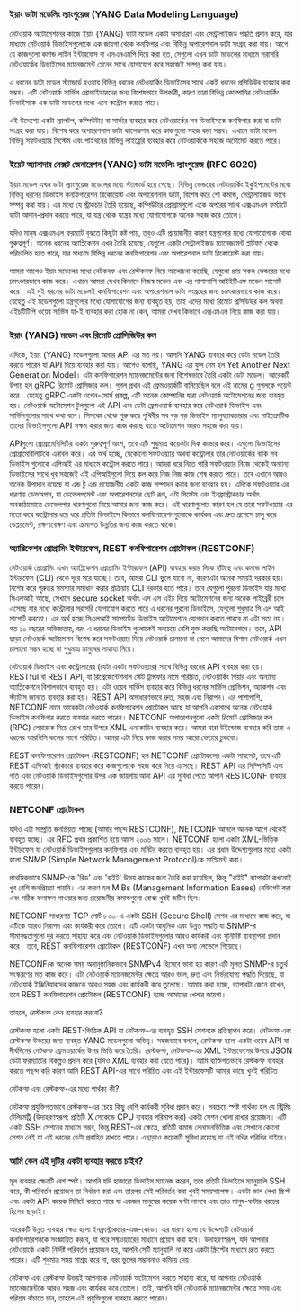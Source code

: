 ### ইয়াং ডাটা মডেলিং ল্যাংগুয়েজ (YANG Data Modeling Language)

নেটওয়ার্ক অটোমেশনের কাজে ইয়াং (YANG) ডাটা মডেল একটা অসাধারণ এবং সেন্ট্রালাইজড পদ্ধতি প্রদান করে, যার মাধ্যমে নেটওয়ার্ক ডিভাইসগুলোকে এক জায়গা থেকে কনফিগার এবং বিভিন্ন অপারেশনাল ডাটা সংগ্রহ করা যায়। আগে যে কাজগুলো কমান্ড লাইন ইন্টারফেস বা এসএনএমপি দিয়ে করা হত, সেগুলো এখন ডাটা মডেলের মাধ্যমে সরাসরি নেটওয়ার্কের ডিভাইসের ম্যানেজমেন্ট প্লেনের সাথে যোগাযোগ করে সহজেই সম্পন্ন করা যায়। 

এ ধরনের ডাটা মডেল স্ট্যান্ডার্ড হওয়ায় বিভিন্ন ধরনের নেটওয়ার্কিং ডিভাইসের সাথে একই ধরনের প্রসিডিউর ব্যবহার করা সম্ভব। এটি নেটওয়ার্ক সার্ভিস প্রোভাইডারদের জন্য বিশেষভাবে উপকারী, কারণ তারা বিভিন্ন কোম্পানির নেটওয়ার্কিং ডিভাইসকে এক ডাটা মডেলের মধ্যে এনে কন্ট্রোল করতে পারে।

এই উদ্দেশ্যে একটা ল্যাপটপ, কম্পিউটার বা সার্ভার ব্যবহার করে নেটওয়ার্কের সব ডিভাইসকে কনফিগার করা বা ডাটা সংগ্রহ করা যায়। বিশেষ করে অপারেশনাল ডাটা কালেকশন করে কাজগুলো সহজ করা সম্ভব। এখানে ডাটা মডেল বিভিন্ন সফটওয়্যার সিস্টেম এবং পাইথনের বিভিন্ন লাইব্রেরি ব্যবহার করে নেটওয়ার্ককে সহজে অটোমেট করতে পারে।

### ইয়েট অ্যানাদার নেক্সট জেনারেশন (YANG) ডাটা মডেলিং ল্যাংগুয়েজ (RFC 6020)

ইয়াং মডেল এখন ডাটা ল্যাংগুয়েজ মডেলের মধ্যে স্ট্যান্ডার্ড হয়ে গেছে। বিভিন্ন ভেন্ডরের নেটওয়ার্কিং ইকুইপমেন্টের মধ্যে বিভিন্ন ধরনের ডিভাইস কনফিগারেশন রিকোয়েস্ট এবং অপারেশনাল ডাটা, বিশেষ করে শো কমান্ড, সেন্ট্রালাইজড ভাবে সম্পন্ন করা যায়। এর মধ্যে যে স্ট্রাকচার তৈরি হয়েছে, কম্পিউটার প্রোগ্রামগুলো একে অপরের সাথে এক্সএমএল ফর্ম্যাটে ডাটা আদান-প্রদান করতে পারে, যা যন্ত্র থেকে যন্ত্রের মধ্যে যোগাযোগকে অনেক সহজ করে তোলে।

যদিও মানুষ এক্সএমএল ফরম্যাট বুঝতে কিছুটা কষ্ট পায়, তবুও এটি প্রয়োজনীয় কারণ যন্ত্রগুলোর মধ্যে যোগাযোগকে বোঝা গুরুত্বপূর্ণ। অনেক ধরনের অ্যাপ্লিকেশন এখন তৈরি হয়েছে, যেগুলো একটা সেন্ট্রালাইজড ম্যানেজমেন্ট প্লাটফর্ম থেকে পরিচালিত হতে পারে, যার মাধ্যমে বিভিন্ন ধরনের কনফিগারেশন এবং অপারেশনাল ডাটা রিকোয়েস্ট করা যায়।

আমরা আগেও ইয়াং মডেলের মধ্যে নেটকনফ এবং রেস্টকনফ নিয়ে আলোচনা করেছি, যেগুলো প্রায় সকল ভেন্ডরের মধ্যে চমৎকারভাবে কাজ করে। এখানে আমরা দেখব কিভাবে নিজস্ব মডেল এবং এর পাশাপাশি আইইটিএফ মডেল সাপোর্ট করে। এই দুই ধরনের ডাটা মডেলই কনফিগারেশন এবং অপারেশনাল ডাটা সংগ্রহের জন্য চমৎকারভাবে কাজ করে। যেহেতু এই মডেলগুলো যন্ত্রগুলোর মধ্যে যোগাযোগের জন্য ব্যবহৃত হয়, তাই এদের মধ্যে রিমোট প্রসিডিউর কল অথবা এইচটিটিপি ওয়েব সার্ভিস যা-ই ব্যবহার করা হোক না কেন, আমরা দেখব কিভাবে এক্সএমএল নিয়ে কাজ করা যায়।

### ইয়াং (YANG) মডেল এবং রিমোট প্রোসিজিউর কল

এদিকে, ইয়াং (YANG) মডেলগুলো আবার API এর মত নয়। আপনি YANG ব্যবহার করে ডেটা মডেল তৈরি করতে পারেন যা API দিয়ে ব্যবহার করা যায়। আগেও বলেছি, YANG এর ফুল নেম হল Yet Another Next Generation Model। এটা কনফিগারেশন ম্যানেজমেন্টের জন্য বিশেষভাবে তৈরি একটা ডেটা মডেল। আরেকটি উপায় হল gRPC রিমোট প্রোসিজার কল। গুগল প্রথম এই ফ্রেমওয়ার্কটি বানিয়েছিল বলে এই নামের g গুগলকে পয়েন্ট করে। যেহেতু gRPC একটা ওপেন-সোর্স প্রকল্প, এটি অনেক কোম্পানির দ্বারা নেটওয়ার্ক অটোমেশনের জন্য ব্যবহৃত হয়। নেটওয়ার্ক অটোমেশন টুলগুলো এই API এবং ডেটা ফ্রেমওয়ার্ক ব্যবহার করে নেটওয়ার্ক ডিভাইস এবং সার্ভিসগুলোর সাথে কথা বলে। সিসকো থেকে শুরু করে পৃথিবীর সব বড় বড় ডিভাইস ম্যানুফ্যাকচারার এবং মাইক্রোটিক তাদের ডিভাইসগুলো API সক্ষম করার জন্য কাজ করছে যাতে অটোমেশন আরও সহজে করা যায়। 

APIগুলো প্রোগ্রামেবিলিটির একটা গুরুত্বপূর্ণ অংশ, তবে এটি শুধুমাত্র কয়েকটা দিক কাভার করে। এগুলো ডিভাইসের প্রোগ্রামেবিলিটিকে এনাবল করে। এর অর্থ হচ্ছে, যেকোনো সফটওয়্যার অথবা কন্ট্রোলার তার নেটওয়ার্কের বাকি সব ডিভাইস গুলোকে এপিআই এর মাধ্যমে কন্ট্রোল করতে পারে। আমরা ধরে নিতে পারি সফটওয়্যার নিজে থেকেই অন্যান্য ডিভাইসের সাথে খুব সহজেই এই এপিআইগুলো দিয়ে কল করে নিজ নিজ কাজ শেষ করতে পারে। তবে এখানে আরও অনেক উপাদান রয়েছে যা এন্ড টু এন্ড প্রয়োজনীয় একটা কাজ সম্পাদন করার জন্য ব্যবহার হয়। এদিকে সফটওয়্যার এর ধারণায় ডেভঅপস, যা ডেভেলপমেন্ট এবং অপারেশনসের ছোট রূপ, এটা সিস্টেম এবং ইনফ্রাস্ট্রাকচার অর্থাৎ অবকাঠামোতে ডেভেলপার ধারণাগুলো নিয়ে আসার জন্য কাজ করে। এই ধারণাগুলোর কারণ হল যে তারা সফটওয়্যার এর মতো করে  কন্ট্রোলার ধরে ধরে প্রতিটা ডিভাইসে কিভাবে  কনফিগারেশনগুলোকে কার্যকর এবং দ্রুত প্রসেসে চালু করে ডেপ্লয়মেন্ট, রক্ষণাবেক্ষণ এবং ক্রমাগত উন্নতির জন্য কাজ করতে থাকে।

### অ্যাপ্লিকেশন প্রোগ্রামিং ইন্টারফেস, REST কনফিগারেশন প্রোটোকল (RESTCONF)

নেটওয়ার্ক প্রোগ্রামিং এখন অ্যাপ্লিকেশন প্রোগ্রামিং ইন্টারফেস (API) ব্যবহার করার দিকে হাঁটছে এবং কমান্ড লাইন ইন্টারফেস (CLI) থেকে দূরে সরে যাচ্ছে। তবে, আমরা CLI ভুলে যাবো না, কারণএটা অনেক সময়ই দরকার হয়। বিশেষ করে গুরুতর সমস্যার সমাধান করার প্রক্রিয়ায় CLI দরকার হতে পারে। তবে যেগুলো পুরনো ডিভাইস যার মধ্যে সিএলআই আছে, সেখানে secure socket অর্থাৎ এস এস এইচ দিয়ে অটোমেশনের জন্য অনেক লাইব্রেরী চলে এসেছে যার মধ্যে কন্ট্রোলার সরাসরি যোগাযোগ করতে পারে এ ধরনের পুরনো ডিভাইসে, যেগুলো শুধুমাত্র সি এল আই সাপোর্ট করতো। এর অর্থ হচ্ছে সিএলআই সাপোর্টেড ডিভাইস অটোমেশনে যোগদান করতে পারবে না এটা সত্য নয়। গত ১০ বছরের অভিজ্ঞতায়, বরং এ ধরনের ডিভাইস গুলোকেই সবচেয়ে বেশি যুক্ত করেছি অটোমেশনে। তবে, API ছাড়া নেটওয়ার্ক অটোমেশন বিশেষ করে সফটওয়্যার দিয়ে নেটওয়ার্ক চালানো না গেলে আমাদের বিশাল নেটওয়ার্ক এখন চালানো সম্ভব হচ্ছে না শুধুমাত্র মানুষের সাহায্য নিয়ে।

নেটওয়ার্ক ডিভাইস এবং কন্ট্রোলারের (যেটা একটা সফটওয়্যার) সাথে বিভিন্ন ধরনের API ব্যবহার করা হয়। RESTful বা REST API, যা রিপ্রেজেন্টেশনাল স্টেট ট্রান্সফার নামে পরিচিত, নেটওয়ার্কিং গিয়ার এবং অন্যান্য অ্যাপ্লিকেশনে বিশালভাবে ব্যবহৃত হয়। এটা ওয়েব সার্ভিস ব্যবহার করে বিভিন্ন ধরনের সার্ভিস প্রোভিশন, অ্যাকশন এবং স্ট্যাটাস জানতে ব্যবহার করা হয়। REST API অসাধারণভাবে দ্রুত, সহজ এবং নিরাপদ। এর পাশাপাশি, NETCONF নামে আরেকটা নেটওয়ার্ক কনফিগারেশন প্রোটোকল আছে যা আপনি একসাথে অনেক নেটওয়ার্ক ডিভাইস কনফিগার করতে ব্যবহার করতে পারেন। NETCONF অপারেশনগুলো একটা রিমোট প্রোসিজার কল (RPC) লেয়ারকে নিচে রেখে তার উপরে XML এনকোডিং ব্যবহার করে। আমরা যারা উইন্ডোজ ব্যবহার করি তারা এ ধরনের আরপিসি কলের সাথে পরিচিত। আমরা এটা নিয়ে কাজ করার সময় আরো ভেতরে ঢুকবো।

REST কনফিগারেশন প্রোটোকল (RESTCONF) হল NETCONF প্রোটোকলের একটা সাবসেট, তবে এটি REST এপিআই স্ট্রাকচার ব্যবহার করে কাজগুলোকে সহজ করে নিয়ে এসেছে। REST API এর সিম্পিসিটি এবং গতি এবং নেটওয়ার্ক ডিভাইসগুলোর উপর এক জায়গায় আনা API এর সুবিধা পেতে আপনি RESTCONF ব্যবহার করতে পারেন।

### NETCONF প্রোটোকল

যদিও এটা সম্প্রতি জনপ্রিয়তা পাচ্ছে (আমার পছন্দ RESTCONF), NETCONF আসলে অনেক আগে থেকেই ব্যবহৃত হচ্ছে। এর RFC প্রথম প্রকাশিত হয়ে আসে ২০০৬ সালে। NETCONF হলো একটা XML-ভিত্তিক ইন্টারফেস যা নেটওয়ার্ক ডিভাইসগুলোর কনফিগার এবং মনিটর করতে ব্যবহৃত হয়। এর প্রধান উদ্দেশ্যগুলোর মধ্যে একটা হলো SNMP (Simple Network Management Protocol)কে সাপ্লিমেন্ট করা। 

প্রাথমিকভাবে SNMP-কে 'রিড' এবং 'রাইট' উভয় কাজের জন্য তৈরি করা হয়েছিল, কিন্তু "রাইট" ব্যাপারটা কখনোই খুব বেশি জনপ্রিয়তা পায়নি। এর কারণ হল MIBs (Management Information Bases) নেভিগেট করা এবং সঠিক ফলাফল পাওয়ার জন্য প্রয়োজনীয় কমান্ডগুলো বোঝা খুবই জটিল ছিল। 

NETCONF সাধারণত TCP পোর্ট ৮৩০-এ একটা SSH (Secure Shell) সেশন এর মাধ্যমে কাজ করে, যা এটিকে আরও নিরাপদ এবং কার্যকরী করে তোলে। এটি একটা আধুনিক এবং উন্নত পদ্ধতি যা SNMP-র সীমাবদ্ধতাগুলো দূর করতে সাহায্য করে এবং নেটওয়ার্ক ডিভাইসগুলোর আরও কার্যকরী এবং সুনির্দিষ্ট ব্যবস্থাপনা প্রদান করে। তবে, REST কনফিগারেশন প্রোটোকল (RESTCONF) এখন অন্য লেভেলে গিয়েছে।

NETCONFকে অনেক সময় অনানুষ্ঠানিকভাবে SNMPv4 হিসেবে ভাবা হয় কারণ এটি মূলত SNMP-র চতুর্থ সংস্করণের মত কাজ করে। এটা নেটওয়ার্ক ম্যানেজমেন্টর ক্ষেত্রে আরও ভাল, দ্রুত এবং নির্ভরযোগ্য পদ্ধতি দিয়েছে, যা নেটওয়ার্ক ইঞ্জিনিয়ারদের কাজকে আরও সহজ এবং কার্যকরী করে তুলেছে। আমার কথা হচ্ছে, ব্যাপারটা জেনে রাখেন, তবে REST কনফিগারেশন প্রোটোকল (RESTCONF) হচ্ছে আমাদের খেলার জায়গা।

তাহলে, রেস্টকন্ফ কেন ব্যবহার করবো?

রেস্টকন্ফ হলো একটা REST-ভিত্তিক API যা নেটকন্ফ-এর ব্যবহৃত SSH সেশনকে প্রতিস্থাপন করে। নেটকন্ফ এবং রেস্টকন্ফ উভয়ের জন্য ব্যবহৃত YANG মডেলগুলো অভিন্ন। সহজভাবে বললে, রেস্টকন্ফ হলো একটা ওয়েব API যা দীর্ঘদিনের নেটকন্ফ ফ্রেমওয়ার্কের উপর ভিত্তি করে তৈরি। রেস্টকন্ফ, নেটকন্ফ-এর XML ইন্টারফেসের উপরে JSON ডেটা ফরম্যাটের বিকল্পও প্রদান করে (যদিও XML ব্যবহার করা যেতে পারে)। আমি ব্যক্তিগতভাবে রেস্টকন্ফ ব্যবহার করতে পছন্দ করি কারণ আমি REST API-এর সাথে পরিচিত এবং এই ইন্টারফেসটি আমার কাছে খুবই পরিচিত।

নেটকন্ফ এবং রেস্টকন্ফ-এর মধ্যে পার্থক্য কী?

নেটকন্ফ প্রযুক্তিগতভাবে রেস্টকন্ফ-এর চেয়ে কিছু বেশি কার্যকরী সুবিধা প্রদান করে। সবচেয়ে স্পষ্ট পার্থক্য হল যে স্ট্রিমিং টেলিমেট্রি (উদাহরণস্বরূপ: প্রতিটি X সেকেন্ডে CPU ব্যবহার পরিমাপ করা) একটা সেশন খোলা রাখার প্রয়োজন। এটি একটা SSH সেশনের মাধ্যমে সম্ভব, কিন্তু REST-এর ক্ষেত্রে, প্রতিটি কমান্ড লেনদেনভিত্তিক এবং সেখানে কোনো সেশন নেই যা এই ধরনের ডেটা প্রবাহিত রাখতে পারে। এছাড়াও কয়েকটি সুবিধা রয়েছে যা এই নথির পরিধির বাইরে।

### আমি কেন এই দুটির একটা ব্যবহার করতে চাইব?

মূল ব্যবহার ক্ষেত্রটি বেশ স্পষ্ট। আপনি যদি হাজারো ডিভাইস ম্যানেজ করেন, তবে প্রতিটি ডিভাইসে ম্যানুয়ালি SSH করে, কী পরিবর্তন প্রয়োজন তা নির্ধারণ করা এবং তারপর সেই পরিবর্তন করা খুবই সময়সাপেক্ষ। একটা ভাল লেখা স্ক্রিপ্ট এবং একটা API কয়েক মিনিটে করতে পারে যা একজন মানুষের কয়েক ঘণ্টা লাগবে এবং তাও মানুষ-ঘণ্টার খরচের হিসেব ছাড়াই।

আরেকটি উন্নত ব্যবহার ক্ষেত্র হলো ইনফ্রাস্ট্রাকচার-এজ-কোড। এর ধারণা হলো যে উদ্দেশ্যটি নেটওয়ার্ক কনফিগারেশনকে সংজ্ঞায়িত করবে, যা পরে সফ্টওয়্যারের মাধ্যমে প্রয়োগ করা হবে। উদাহরণস্বরূপ, যদি আপনার নেটওয়ার্কে একটা নির্দিষ্ট পরিবর্তন প্রয়োজন হয়, আপনি সেটি ম্যানুয়ালি না করে একটা স্ক্রিপ্টের মাধ্যমে দ্রুত করতে পারেন। এটি শুধুমাত্র সময় সাশ্রয় করে না, বরং ভুলের সম্ভাবনাও কমিয়ে দেয়।

নেটকন্ফ এবং রেস্টকন্ফ উভয়ই আপনাকে নেটওয়ার্ক অটোমেশন করতে সাহায্য করে, যা আপনার নেটওয়ার্ক ম্যানেজমেন্টকে আরও সহজ এবং কার্যকর করে তোলে। তাই, আপনি যদি নেটওয়ার্ক ম্যানেজমেন্টর ক্ষেত্রে সময় এবং পরিশ্রম বাঁচাতে চান, তাহলে এই প্রযুক্তিগুলো ব্যবহার করতে পারেন।